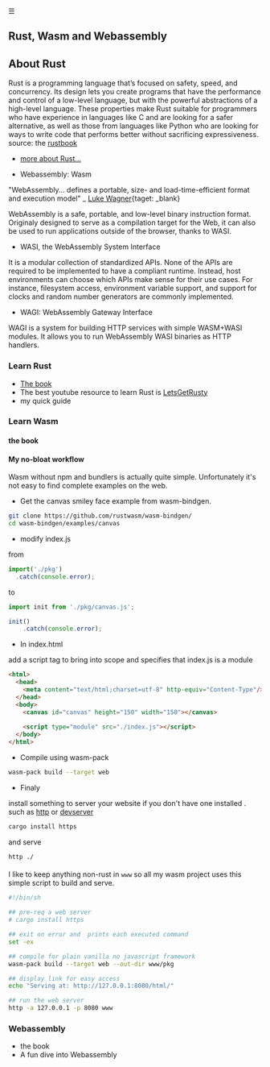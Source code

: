 <div class="navbar"><a class="openbtn" onclick="openNav()">&#9776;</a></div>
<main>

## Rust, Wasm and Webassembly

## About Rust

Rust is a programming language that’s focused on safety, speed, and concurrency. Its design lets you create programs that have the performance and control of a low-level language, but with the powerful abstractions of a high-level language. These properties make Rust suitable for programmers who have experience in languages like C and are looking for a safer alternative, as well as those from languages like Python who are looking for ways to write code that performs better without sacrificing expressiveness.  source: the [rustbook](https://doc.rust-lang.org/book/foreword.html)

- [more about Rust...](./code/secure_coding/index.html)  

- Webassembly: Wasm

"WebAssembly... defines a portable, size- and load-time-efficient format and execution model" _ [Luke Wagner](https://blog.mozilla.org/luke/2015/06/17/webassembly/){taget: _blank}

WebAssembly  is a safe, portable, and low-level binary instruction format.
Originaly designed to serve as a compilation target for the Web, 
it can also be used to run applications outside of the browser, thanks to WASI.

- WASI, the WebAssembly System Interface

It is a modular collection of standardized APIs. None of the APIs are required to be implemented to have a compliant runtime. Instead, host environments can choose which APIs make sense for their use cases.
For instance, filesystem access, environment variable support, and support for clocks and random number generators are commonly implemented.

- WAGI: WebAssembly Gateway Interface 

WAGI is a system for building HTTP services with simple WASM+WASI modules. 
It allows you to run WebAssembly WASI binaries as HTTP handlers. 

### Learn Rust
- [The book](https://doc.rust-lang.org/book/title-page.html)
- The best youtube resource to learn Rust is [LetsGetRusty](https://www.youtube.com/c/LetsGetRusty/playlists)
- my quick guide


### Learn Wasm

#### the book

#### My no-bloat workflow

Wasm without npm and bundlers is actually quite simple. Unfortunately it's 
not easy to find complete examples on the web.

- Get the canvas smiley face example from wasm-bindgen.

```bash
git clone https://github.com/rustwasm/wasm-bindgen/
cd wasm-bindgen/examples/canvas
```

- modify index.js

from 

```javascript
import('./pkg')
  .catch(console.error);
```

to

```javascript
import init from './pkg/canvas.js';

init()
    .catch(console.error);
```

- In index.html

add a script tag to bring into scope and specifies that index.js is a module

```html
<html>
  <head>
    <meta content="text/html;charset=utf-8" http-equiv="Content-Type"/>
  </head>
  <body>
    <canvas id="canvas" height="150" width="150"></canvas>
  
    <script type="module" src="./index.js"></script>
  </body>
</html>
```

- Compile using wasm-pack

```bash
wasm-pack build --target web
```

- Finaly 

install something to server your website if you don't have one installed .
such as 
[http](https://github.com/thecoshman/http) 
or [devserver](https://github.com/kettle11/devserver)

```bash
cargo install https
```

and serve

```
http ./
```

####

I like to keep anything non-rust in `www` so all my wasm project 
uses this simple script to build and serve.

```bash
#!/bin/sh

## pre-req a web server
# cargo install https

## exit on error and  prints each executed command
set -ex

## compile for plain vanilla no javascript framework 
wasm-pack build --target web --out-dir www/pkg

## display link for easy access
echo "Serving at: http://127.0.0.1:8080/html/"

## run the web server
http -a 127.0.0.1 -p 8080 www
```

### Webassembly
- the book
- A fun dive into Webassembly 

</main>

<script src="https://razafy.com/js/toc.js"></script>
<script>
let anchor= document.createElement('a');
anchor.href="javascript:closeNav()"; //void(0)"; //anchor[0].onclick = closeNav();
anchor.className = "closebtn";  
anchor.innerHTML="&times;";
document.getElementById("TOC").prepend(anchor);

let navCrumbs= document.createElement('div');
navCrumbs.className = "hover-nav";
navCrumbs.innerHTML = `
<div class="hover-nav">
<ul>
<li><a href="../../../../index.html">⇦ home</a></li>
<li><a href="../../index.html">lerina</a></li>
<li><a href="../index.html">code</a></li>
</ul>
</div>`;
document.getElementById("TOC").prepend(navCrumbs); 
</script>
